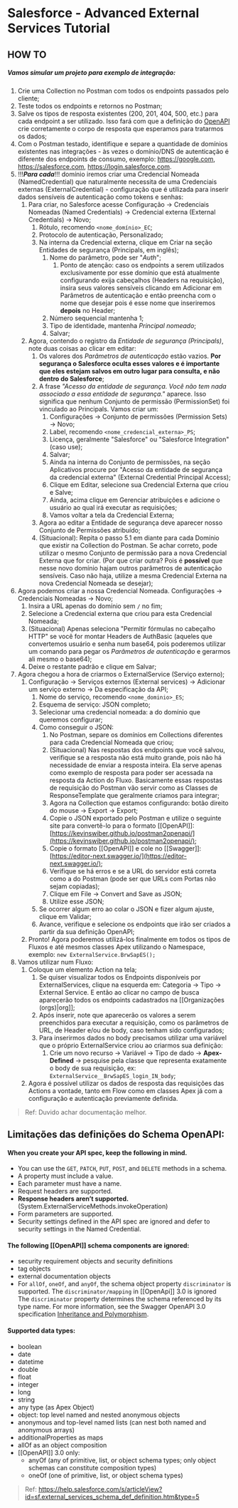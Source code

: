 # Salesforce - Advanced External Services Tutorial

## HOW TO

##### Vamos simular um projeto para exemplo de integração:
1. Crie uma Collection no Postman com todos os endpoints passados pelo cliente;
2. Teste todos os endpoints e retornos no Postman;
3. Salve os tipos de resposta existentes (200, 201, 404, 500, etc.) para cada endpoint a ser utilizado. Isso fará com que a definição do [OpenAPI](https://help.salesforce.com/s/articleView?id=sf.external_services_examples_openapi_3_0.htm&type=5) crie corretamente o corpo de resposta que esperamos para tratarmos os dados;
4. Com o Postman testado, identifique e separe a quantidade de domínios existentes nas integrações - às vezes o domínio/DNS de autenticação é diferente dos endpoints de consumo, exemplo: https://google.com, https://salesforce.com, https://login.salesforce.com.
5. !!!***Para cada***!!! domínio iremos criar uma Credencial Nomeada (NamedCredential) que naturalmente necessita de uma Credenciais externas (ExternalCredential) - configuração que é utilizada para inserir dados sensíveis de autenticação como tokens e senhas:
	1. Para criar, no Salesforce acesse Configuração -> Credenciais Nomeadas (Named Credentials) -> Credencial externa (External Credentials) -> Novo;
		1. Rótulo, recomendo `<nome_domínio>_EC`;
		2. Protocolo de autenticação, Personalizado;
		3. Na interna da Credencial externa, clique em Criar na seção Entidades de segurança (Principals, em inglês);
			1. Nome do parâmetro, pode ser "*Auth*";
				1. Ponto de atenção: caso os endpoints a serem utilizados exclusivamente por esse domínio que está atualmente configurando exija cabeçalhos (Headers na requisição), insira seus valores sensíveis clicando em Adicionar em Parâmetros de autenticação e então preencha com o nome que desejar pois é esse nome que inseriremos **depois** no Header;
			2. Número sequencial mantenha 1;
			3. Tipo de identidade, mantenha *Principal nomeado*;
			4. Salvar;
	2. Agora, contendo o registro da *Entidade de segurança (Principals)*, note duas coisas ao clicar em editar:
		1. Os valores dos *Parâmetros de autenticação* estão vazios. **Por segurança o Salesforce oculta esses valores e é importante que eles estejam salvos em outro lugar para consulta, e não dentro do Salesforce**;
		2. A frase *"Acesso da entidade de segurança. Você não tem nada associado a essa entidade de segurança."* aparece. Isso significa que nenhum Conjunto de permissão (PermissionSet) foi vinculado ao Principals. Vamos criar um:
			1. Configurações -> Conjunto de permissões (Permission Sets) -> Novo;
			2. Label, recomendo `<nome_credencial_externa>_PS`;
			3. Licença, geralmente "Salesforce" ou "Salesforce Integration" (caso use);
			4. Salvar;
			5. Ainda na interna do Conjunto de permissões, na seção Aplicativos procure por "Acesso da entidade de segurança da credencial externa" (External Credential Principal Access);
			6. Clique em Editar, selecione sua Credencial Externa que criou e Salve;
			7. Ainda, acima clique em Gerenciar atribuições e adicione o usuário ao qual irá executar as requisições;
			8. Vamos voltar a tela da Credencial Externa;
		3. Agora ao editar a Entidade de segurança deve aparecer nosso Conjunto de Permissões atribuído;
		4. (Situacional): Repita o passo 5.1 em diante para cada Domínio que existir na Collection do Postman. Se achar correto, pode utilizar o mesmo Conjunto de permissão para a nova Credencial Externa que for criar. (Por que criar outra? Pois é **possível** que nesse novo domínio hajam outros parâmetros de autenticação sensíveis. Caso não haja, utilize a mesma Credencial Externa na nova Credencial Nomeada se desejar);
6. Agora podemos criar a nossa Credencial Nomeada. Configurações -> Credenciais Nomeadas -> Novo;
	1. Insira a URL apenas do domínio sem `/` no fim;
	2. Selecione a Credencial externa que criou para esta Credencial Nomeada;
	3. (Situacional) Apenas seleciona "Permitir fórmulas no cabeçalho HTTP" se você for montar Headers de AuthBasic (aqueles que convertemos usuário e senha num base64, pois poderemos utilizar um comando para pegar os *Parâmetros de autenticação* e gerarmos ali mesmo o base64);
	4. Deixe o restante padrão e clique em Salvar;
7. Agora chegou a hora de criarmos o ExternalService (Serviço externo);
	1. Configuração -> Serviços externos (External services) -> Adicionar um serviço externo -> Da especificação da API;
		1. Nome do serviço, recomendo `<nome_dominio>_ES`;
		2. Esquema de serviço: JSON completo;
		3. Selecionar uma credencial nomeada: a do domínio que queremos configurar;
		4. Como conseguir o JSON:
			1. No Postman, separe os domínios em Collections diferentes para cada Credencial Nomeada que criou;
			2. (Situacional) Nas respostas dos endpoints que você salvou, verifique se a resposta não está muito grande, pois não há necessidade de enviar a resposta inteira. Ela serve apenas como exemplo de resposta para poder ser acessada na resposta da Action do Fluxo. Basicamente essas respostas de requisição do Postman vão servir como as Classes de ResponseTemplate que geralmente criamos para integrar;
			3. Agora na Collection que estamos configurando: botão direito do mouse -> Export -> Export;
			4. Copie o JSON exportado pelo Postman e utilize o seguinte site para convertê-lo para o formato [[OpenAPI]]: [https://kevinswiber.github.io/postman2openapi/](https://kevinswiber.github.io/postman2openapi/);
			5. Copie o formato [[OpenAPI]] e cole no [[Swagger]]: [https://editor-next.swagger.io/](https://editor-next.swagger.io/);
			6. Verifique se há erros e se a URL do servidor está correta como a do Postman (pode ser que URLs com Portas não sejam copiadas);
			7. Clique em File -> Convert and Save as JSON;
			8. Utilize esse JSON;
		5. Se ocorrer algum erro ao colar o JSON e fizer algum ajuste, clique em Validar;
		6. Avance, verifique e selecione os endpoints que irão ser criados a partir da sua definição OpenAPI;
	2. Pronto! Agora poderemos utilizá-los finalmente em todos os tipos de Fluxos e até mesmos classes Apex utilizando o Namespace, exemplo: `new ExternalService.BrwSapES();`
8. Vamos utilizar num Fluxo:
	1. Coloque um elemento Action na tela;
		1. Se quiser visualizar todos os Endpoints disponíveis por ExternalServices, clique na esquerda em: Categoria -> Tipo -> External Service. E então ao clicar no campo de busca aparecerão todos os endpoints cadastrados na [[Organizações (orgs)|org]];
		2. Após inserir, note que aparecerão os valores a serem preenchidos para executar a requisição, como os parâmetros de URL, de Header e/ou de body, caso tenham sido configurados;
		3. Para inserirmos dados no body precisamos utilizar uma variável que o próprio ExternalService criou ao criarmos sua definição:
			1. Crie um novo recurso -> Variável -> Tipo de dado -> **Apex-Defined** -> pesquise pela classe que representa exatamente o body de sua requisição, ex: `ExternalService__BrwSapES_login_IN_body`;
	2. Agora é possível utilizar os dados de resposta das requisições das Actions a vontade, tanto em Flow como em classes Apex já com a configuração e autenticação previamente definida.

> Ref: Duvido achar documentação melhor.


## Limitações das definições do Schema OpenAPI:

#### When you create your API spec, keep the following in mind.

- You can use the `GET`, `PATCH`, `PUT`, `POST`, and `DELETE` methods in a schema.
- A property must include a value.
- Each parameter must have a name.
- Request headers are supported.
- **Response headers aren’t supported.** (System.ExternalServiceMethods.invokeOperation)
- Form parameters are supported.
- Security settings defined in the API spec are ignored and defer to security settings in the Named Credential.

#### The following [[OpenAPI]] schema components are ignored:

- security requirement objects and security definitions
- tag objects
- external documentation objects
- For `allOf`, `oneOf`, and `anyOf`, the schema object property `discriminator` is supported. The `discriminator/mapping` in [[OpenApi]] 3.0 is ignored The `discriminator` property determines the schema referenced by its type name. For more information, see the Swagger OpenAPI 3.0 specification [Inheritance and Polymorphism](https://swagger.io/docs/specification/data-models/inheritance-and-polymorphism/).

#### Supported data types:

- boolean
- date
- datetime
- double
- float
- integer
- long
- string
- any type (as Apex Object)
- object: top level named and nested anonymous objects
- anonymous and top-level named lists (can nest both named and anonymous arrays)
- additionalProperties as maps
- allOf as an object composition
- [[OpenAPI]] 3.0 only:
    - anyOf (any of primitive, list, or object schema types; only object schemas can constitute composition types)
    - oneOf (one of primitive, list, or object schema types)

> Ref: https://help.salesforce.com/s/articleView?id=sf.external_services_schema_def_definition.htm&type=5
